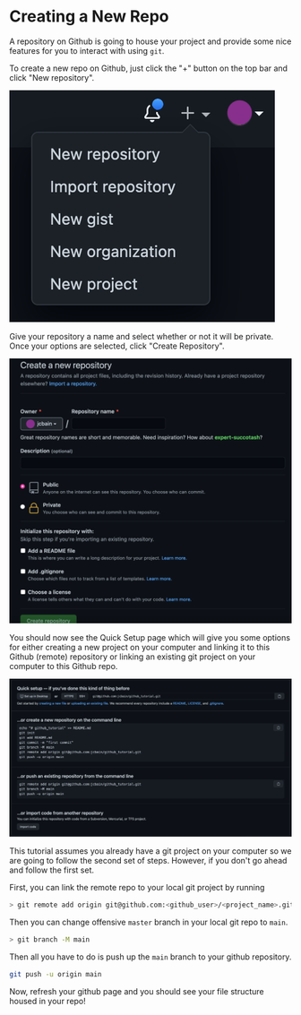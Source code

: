 # Creating a New Repo

A repository on Github is going to house your project and provide some nice features for you to interact with using `git`.

To create a new repo on Github, just click the "+" button on the top bar and click "New repository".

![New Repo Button](./images/new_repo_button.png)

Give your repository a name and select whether or not it will be private. Once your options are selected, click "Create Repository".

![New Repo Screen](./images/new_repo_screen.png)

You should now see the Quick Setup page which will give you some options for either creating a new project on your computer and linking it to this Github (remote) repository or linking an existing git project on your computer to this Github repo.

![Linking repo](./images/linking_repo.png)

This tutorial assumes you already have a git project on your computer so we are going to follow the second set of steps. However, if you don't go ahead and follow the first set.

First, you can link the remote repo to your local git project by running

```sh
> git remote add origin git@github.com:<github_user>/<project_name>.git
```

Then you can change offensive `master` branch in your local git repo to `main`.

```sh
> git branch -M main
```

Then all you have to do is push up the `main` branch to your github repository.

```sh
git push -u origin main
```

Now, refresh your github page and you should see your file structure housed in your repo!



